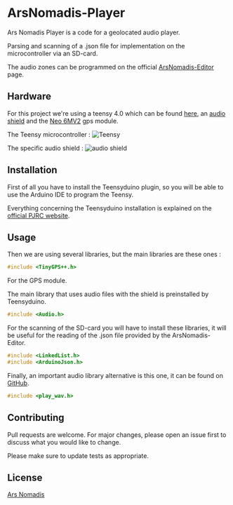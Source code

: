 # ArsNomadis-Player

Ars Nomadis Player is a code for a geolocated audio player.

Parsing and scanning of a .json file for implementation on the microcontroller via an SD-card.

The audio zones can be programmed on the official [ArsNomadis-Editor](https://arsnomadis-editor.vercel.app/) page.


## Hardware

For this project we're using a teensy 4.0 which can be found [here](https://www.pjrc.com/store/teensy40.html), an [audio shield](https://www.pjrc.com/store/teensy3_audio.html) and the [Neo 6MV2](https://letmeknow.fr/fr/mouvements-et-positions/1247-module-gps-3007591023705.html) gps module.

The Teensy microcontroller :
![Teensy](https://www.pjrc.com/store/teensy40_front.jpg)

The specific audio shield :
![audio shield](https://www.pjrc.com/store/teensy3_audio.jpg)

## Installation

First of all you have to install the Teensyduino plugin, so you will be able to use the Arduino IDE to program the Teensy.

Everything concerning the Teensyduino installation is explained on the [official PJRC website](https://www.pjrc.com/teensy/td_download.html).


## Usage

Then we are using several libraries, but the main libraries are these ones :

```c
#include <TinyGPS++.h>
```
For the GPS module.

The main library that uses audio files with the shield is preinstalled by Teensyduino.
```c
#include <Audio.h>
```

For the scanning of the SD-card you will have to install these libraries, it will be useful for the reading of the .json file provided by the ArsNomadis-Editor.

```c
#include <LinkedList.h>
#include <ArduinoJson.h>
```

Finally, an important audio library alternative is this one, it can be found on [GitHub](https://github.com/FrankBoesing/Teensy-WavePlayer).

```c
#include <play_wav.h>
```

## Contributing
Pull requests are welcome. For major changes, please open an issue first to discuss what you would like to change.

Please make sure to update tests as appropriate.

## License
[Ars Nomadis](https://www.arsnomadis.eu/)
